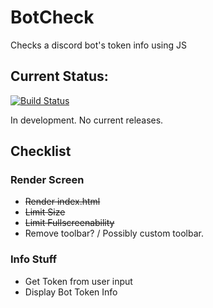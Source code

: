 # BotCheck

Checks a discord bot's token info using JS

## Current Status:
[![Build Status](https://travis-ci.com/DwifteJB/BotCheck.svg?branch=main)](https://travis-ci.com/DwifteJB/BotCheck)

In development. No current releases.

## Checklist
### Render Screen 
- ~~Render index.html~~
- ~~Limit Size~~
- ~~Limit Fullscreenability~~
- Remove toolbar? / Possibly custom toolbar.

### Info Stuff
- Get Token from user input
- Display Bot Token Info
